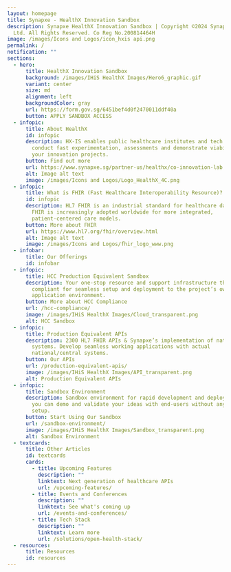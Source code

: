 ```yaml
---
layout: homepage
title: Synapxe - HealthX Innovation Sandbox
description: Synapxe HealthX Innovation Sandbox | Copyright ©2024 Synapxe Pte
  Ltd. All Rights Reserved. Co Reg No.200814464H
image: /images/Icons and Logos/icon_hxis api.png
permalink: /
notification: ""
sections:
  - hero:
      title: HealthX Innovation Sandbox
      background: /images/IHiS HealthX Images/Hero6_graphic.gif
      variant: center
      size: md
      alignment: left
      backgroundColor: gray
      url: https://form.gov.sg/6451bef4d0f2470011ddf40a
      button: APPLY SANDBOX ACCESS
  - infopic:
      title: About HealthX
      id: infopic
      description: HX-IS enables public healthcare institutes and tech partners to
        conduct fast experimentation, assessments and demonstrate viability of
        your innovation projects.
      button: Find out more
      url: https://www.synapxe.sg/partner-us/healthx/co-innovation-lab
      alt: Image alt text
      image: /images/Icons and Logos/Logo_HealthX_4C.png
  - infopic:
      title: What is FHIR (Fast Healthcare Interoperability Resource)?
      id: infopic
      description: HL7 FHIR is an industrial standard for healthcare data exchange.
        FHIR is increasingly adopted worldwide for more integrated,
        patient-centered care models.
      button: More about FHIR
      url: https://www.hl7.org/fhir/overview.html
      alt: Image alt text
      image: /images/Icons and Logos/fhir_logo_www.png
  - infobar:
      title: Our Offerings
      id: infobar
  - infopic:
      title: HCC Production Equivalent Sandbox
      description: Your one-stop resource and support infrastructure that is HCC
        compliant for seamless setup and deployment to the project’s own HCC
        application environment.
      button: More about HCC Compliance
      url: /hcc-compliance/
      image: /images/IHiS HealthX Images/Cloud_transparent.png
      alt: HCC Sandbox
  - infopic:
      title: Production Equivalent APIs
      description: 2300 HL7 FHIR APIs & Synapxe’s implementation of national/central
        systems. Develop seamless working applications with actual
        national/central systems.
      button: Our APIs
      url: /production-equivalent-apis/
      image: /images/IHiS HealthX Images/API_transparent.png
      alt: Production Equivalent APIs
  - infopic:
      title: Sandbox Environment
      description: Sandbox environment for rapid development and deployment, so that
        you can demo and validate your ideas with end-users without any infra
        setup.
      button: Start Using Our Sandbox
      url: /sandbox-environment/
      image: /images/IHiS HealthX Images/Sandbox_transparent.png
      alt: Sandbox Environment
  - textcards:
      title: Other Articles
      id: textcards
      cards:
        - title: Upcoming Features
          description: ""
          linktext: Next generation of healthcare APIs
          url: /upcoming-features/
        - title: Events and Conferences
          description: ""
          linktext: See what's coming up
          url: /events-and-conferences/
        - title: Tech Stack
          description: ""
          linktext: Learn more
          url: /solutions/open-health-stack/
  - resources:
      title: Resources
      id: resources
---
```

